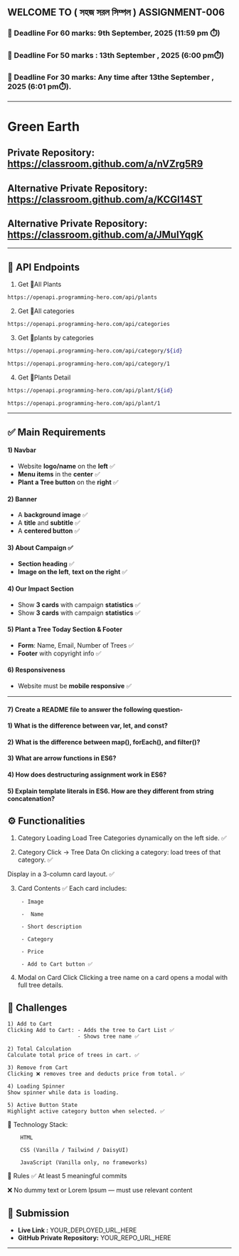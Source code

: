 ## WELCOME TO ( সহজ সরল সিম্পল ) ASSIGNMENT-006

### 📅 Deadline For 60 marks: 9th September, 2025 (11:59 pm ⏱️)

### 📅 Deadline For 50 marks : 13th September , 2025 (6:00 pm⏱️)

### 📅 Deadline For 30 marks: Any time after 13the September , 2025 (6:01 pm⏱️).

---
# Green Earth


## Private Repository: https://classroom.github.com/a/nVZrg5R9 

## Alternative Private Repository: https://classroom.github.com/a/KCGI14ST 

## Alternative Private Repository: https://classroom.github.com/a/JMuIYqgK 


---
🌴 API Endpoints 
---
1. Get 🌴All Plants
```bash
https://openapi.programming-hero.com/api/plants
```

2. Get 🌴All categories <br/>
```bash
https://openapi.programming-hero.com/api/categories
```


3. Get 🌴plants by categories <br/>
```bash
https://openapi.programming-hero.com/api/category/${id}
```

```bash
https://openapi.programming-hero.com/api/category/1
```

4. Get 🌴Plants Detail <br/>

```bash
https://openapi.programming-hero.com/api/plant/${id}
```

```bash
https://openapi.programming-hero.com/api/plant/1
```
---




## ✅ Main Requirements 

#### 1) Navbar

- Website **logo/name** on the **left**  ✅
- **Menu items** in the **center** ✅
- **Plant a Tree button** on the **right** ✅

#### 2) Banner 
- A **background image**  ✅
- A **title** and **subtitle**  ✅
- A **centered button**  ✅

#### 3) About Campaign ✅
- **Section heading**  ✅
- **Image on the left**, **text on the right**  ✅

#### 4) Our Impact Section 
- Show **3 cards** with campaign **statistics**  ✅
- Show **3 cards** with campaign **statistics**  ✅

#### 5) Plant a Tree Today Section & Footer
- **Form**: Name, Email, Number of Trees  ✅
- **Footer** with copyright info  ✅

#### 6) Responsiveness 
- Website must be **mobile responsive**  ✅

---
#### 7) Create a README file to answer the following question-


#### 1) What is the difference between var, let, and const?

#### 2) What is the difference between map(), forEach(), and filter()? 

#### 3) What are arrow functions in ES6?

#### 4) How does destructuring assignment work in ES6?

#### 5) Explain template literals in ES6. How are they different from string concatenation?

## ⚙️ Functionalities 

1) Category Loading 
Load Tree Categories dynamically on the left side. ✅

2) Category Click → Tree Data 
On clicking a category: load trees of that category. ✅

Display in a 3-column card layout. ✅

3) Card Contents  ✅
 Each card includes:

        - Image

        -  Name

        - Short description

        - Category

        - Price

        - Add to Cart button ✅

4) Modal on Card Click 
Clicking a tree name on a card opens a modal with full tree details.


##  🧪 Challenges 


    1) Add to Cart 
    Clicking Add to Cart: - Adds the tree to Cart List ✅
                          - Shows tree name ✅

    2) Total Calculation 
    Calculate total price of trees in cart. ✅

    3) Remove from Cart 
    Clicking ❌ removes tree and deducts price from total. ✅

    4) Loading Spinner
    Show spinner while data is loading.

    5) Active Button State 
    Highlight active category button when selected. ✅



🧰 Technology Stack:
        
        HTML

        CSS (Vanilla / Tailwind / DaisyUI)

        JavaScript (Vanilla only, no frameworks)

📌 Rules
✅ At least 5 meaningful commits

❌ No dummy text or Lorem Ipsum — must use relevant content





## 🔗 Submission
- **Live Link :** YOUR_DEPLOYED_URL_HERE  
- **GitHub Private Repository:** YOUR_REPO_URL_HERE  

---